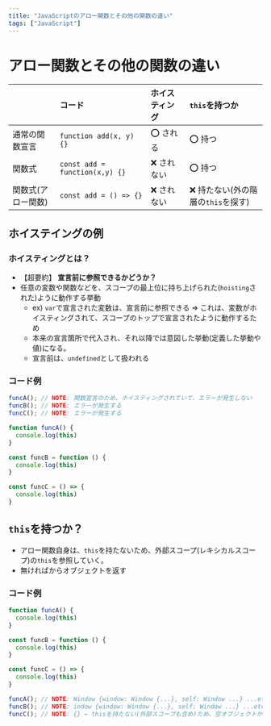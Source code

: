 ```yaml
---
title: "JavaScriptのアロー関数とその他の関数の違い"
tags: ["JavaScript"]
---
```

# アロー関数とその他の関数の違い
| | コード | ホイスティング | `this`を持つか |
|:-----------|:------------|:------------|:------------|
| 通常の関数宣言     | `function add(x, y) {}`  | ⭕️ される    | ⭕️ 持つ |
| 関数式            | `const add = function(x,y) {}`  | ❌ されない  | ⭕️ 持つ |
| 関数式(アロー関数)  | `const add = () => {}`  | ❌ されない  | ❌ 持たない(外の階層の`this`を探す) |

## ホイステイングの例
### ホイスティングとは？
- 【超要約】 **宣言前に参照できるかどうか？**
- 任意の変数や関数などを、スコープの最上位に持ち上げられた(`hoisting`された)ように動作する挙動
  - ex) `var`で宣言された変数は、宣言前に参照できる => これは、変数がホイスティングされて、スコープのトップで宣言されたように動作するため
  - 本来の宣言箇所で代入され、それ以降では意図した挙動(定義した挙動や値)になる。
  - 宣言前は、`undefined`として扱われる

### コード例
```javascript
funcA(); // NOTE: 関数宣言のため、ホイスティングされていて、エラーが発生しない
funcB(); // NOTE: エラーが発生する
funcC(); // NOTE: エラーが発生する

function funcA() {
  console.log(this)
}

const funcB = function () {
  console.log(this)
}

const funcC = () => {
  console.log(this)
}
```

## `this`を持つか？
- アロー関数自身は、`this`を持たないため、外部スコープ(レキシカルスコープ)の`this`を参照していく。
- 無ければからオブジェクトを返す

### コード例
```javascript
function funcA() {
  console.log(this)
}

const funcB = function () {
  console.log(this)
}

const funcC = () => {
  console.log(this)
}

funcA(); // NOTE: Window {window: Window {...}, self: Window ...} ...etc
funcB(); // NOTE: indow {window: Window {...}, self: Window ...} ...etc
funcC(); // NOTE: {} ← thisを持たない(外部スコープも含め)ため、空オブジェクトが返る
```

